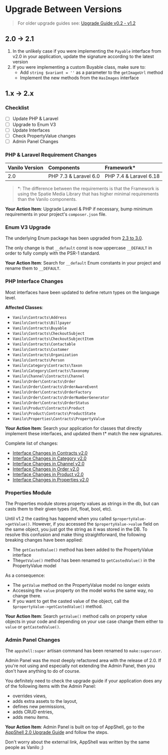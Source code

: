 # Upgrade Between Versions

> For older upgrade guides see: [Upgrade Guide v0.2 - v1.2](upgrade-v1.md)

## 2.0 -> 2.1

1. In the unlikely case if you were implementing the `Payable` interface from v2.0 in your application, update the signature according to the latest version
2. If you were implementing a custom Buyable class, make sure to:
   - Add `string $variant = ''` as a parameter to the `getImageUrl` method
   - Implement the new methods from the `HasImages` interface

## 1.x -> 2.x

### Checklist

- [ ] Update PHP & Laravel
- [ ] Upgrade to Enum V3
- [ ] Update Interfaces
- [ ] Check PropertyValue changes
- [ ] Admin Panel Changes

###  PHP & Laravel Requirement Changes

| Vanilo Version | Components            | Framework*             |
|:---------------|:----------------------|:-----------------------|
| 2.0            | PHP 7.3 & Laravel 6.0 | PHP 7.4 & Laravel 6.18 |

> *: The difference between the requirements is that the Framework is using the Spatie Media Library
> that has higher minimal requirements than the Vanilo components.

**Your Action Item**: Upgrade Laravel & PHP if necessary, bump minimum requirements in your
project's `composer.json` file.

### Enum V3 Upgrade

The underlying Enum package has been upgraded from [2.3 to 3.0](https://konekt.dev/enum/3.0/upgrade).

The only change is that `__default` const is now uppercase `__DEFAULT` in order to fully comply with
the PSR-1 standard.

**Your Action Item**: Search for `__default` Enum constants in your project and rename them to
`__DEFAULT`.


### PHP Interface Changes

Most interfaces have been updated to define return types on the language level.

**Affected Classes**:

- `Vanilo\Contracts\Address`
- `Vanilo\Contracts\Billpayer`
- `Vanilo\Contracts\Buyable`
- `Vanilo\Contracts\CheckoutSubject`
- `Vanilo\Contracts\CheckoutSubjectItem`
- `Vanilo\Contracts\Contactable`
- `Vanilo\Contracts\Customer`
- `Vanilo\Contracts\Organization`
- `Vanilo\Contracts\Person`
- `Vanilo\Category\Contracts\Taxon`
- `Vanilo\Category\Contracts\Taxonomy`
- `Vanilo\Channel\Contracts\Channel`
- `Vanilo\Order\Contracts\Order`
- `Vanilo\Order\Contracts\OrderAwareEvent`
- `Vanilo\Order\Contracts\OrderFactory`
- `Vanilo\Order\Contracts\OrderNumberGenerator`
- `Vanilo\Order\Contracts\OrderStatus`
- `Vanilo\Product\Contracts\Product`
- `Vanilo\Product\Contracts\ProductState`
- `Vanilo\Properties\Contracts\PropertyValue`

**Your Action Item**: Search your application for classes that directly implement these interfaces, and
updated them t* match the new signatures.

Complete list of changes:

- [Interface Changes in Contracts v2.0](https://github.com/vanilophp/contracts/compare/1.2.0..2.0.0)
- [Interface Changes in Category v2.0](https://github.com/vanilophp/category/compare/1.2.0..2.0.0)
- [Interface Changes in Channel v2.0](https://github.com/vanilophp/channel/compare/1.2.0..2.0.0)
- [Interface Changes in Order v2.0](https://github.com/vanilophp/order/compare/1.2.0..2.1.1)
- [Interface Changes in Product v2.0](https://github.com/vanilophp/product/compare/1.2.0..2.0.0)
- [Interface Changes in Properties v2.0](https://github.com/vanilophp/properties/compare/1.2.0..2.0.0)

### Properties Module

The Properties module stores property values as strings in the db, but can casts them to their given
types (int, float, bool, etc).

Until v1.2 the casting has happend when you called `$propertyValue->getValue()`. However, if you
accessed the `$propertyValue->value` field on the same object, you just got the string as it was
stored in the DB. To resolve this confusion and make thing straightforward, the following breaking
changes have been applied:

- The `getCastedValue()` method has been added to the PropertyValue interface
- The`getValue()` method has been renamed to `getCastedValue()` in the PropertyValue model

As a consequence:
- The `getValue` method on the PropertyValue model no longer exists
- Accessing the `value` property on the model works the same way, no change there.
- If you want to get the casted value of the object, call the `$propertyValue->getCastedValue()` method.

**Your Action Item**: Search `getValue()` method calls on property value objects in your code and
depending on your use case change them either to `value` or `getCastedValue()`.

### Admin Panel Changes

The `appshell:super` artisan command has been renamed to `make:superuser`.

Admin Panel was the most deeply refactored area with the release of 2.0.
If you're not using and especially not extending the Admin Panel, then you don't have anything to do
of course.

You definitely need to check the upgrade guide if your application does any of the following items
with the Admin Panel:

- overrides views,
- adds extra assets to the layout,
- defines new permissions,
- adds CRUD entries,
- adds menu items.

**Your Action Item**: Admin Panel is built on top of AppShell, go to the
[AppShell 2.0 Upgrade Guide](https://konekt.dev/appshell/2.x/upgrade) and follow the steps.

Don't worry about the external link, AppShell was written by the same people as Vanilo ;)
